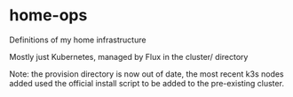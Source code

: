 # home-ops
Definitions of my home infrastructure

Mostly just Kubernetes, managed by Flux in the cluster/ directory

Note: the provision directory is now out of date, the most recent k3s nodes added used the official install script to be added to the pre-existing cluster.
